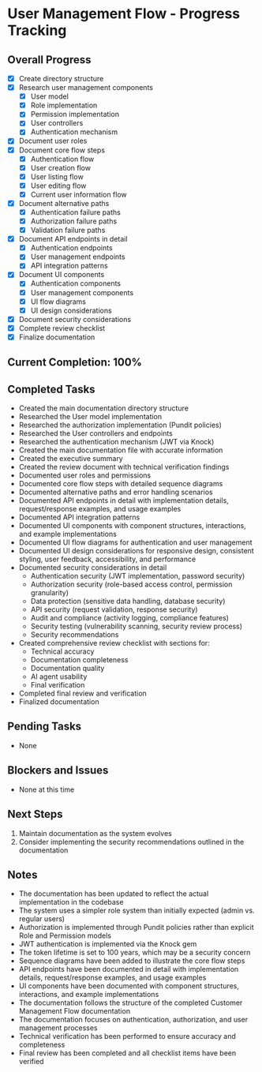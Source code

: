 # User Management Flow - Progress Tracking

## Overall Progress

- [x] Create directory structure
- [x] Research user management components
  - [x] User model
  - [x] Role implementation
  - [x] Permission implementation
  - [x] User controllers
  - [x] Authentication mechanism
- [x] Document user roles
- [x] Document core flow steps
  - [x] Authentication flow
  - [x] User creation flow
  - [x] User listing flow
  - [x] User editing flow
  - [x] Current user information flow
- [x] Document alternative paths
  - [x] Authentication failure paths
  - [x] Authorization failure paths
  - [x] Validation failure paths
- [x] Document API endpoints in detail
  - [x] Authentication endpoints
  - [x] User management endpoints
  - [x] API integration patterns
- [x] Document UI components
  - [x] Authentication components
  - [x] User management components
  - [x] UI flow diagrams
  - [x] UI design considerations
- [x] Document security considerations
- [x] Complete review checklist
- [x] Finalize documentation

## Current Completion: 100%

## Completed Tasks

- Created the main documentation directory structure
- Researched the User model implementation
- Researched the authorization implementation (Pundit policies)
- Researched the User controllers and endpoints
- Researched the authentication mechanism (JWT via Knock)
- Created the main documentation file with accurate information
- Created the executive summary
- Created the review document with technical verification findings
- Documented user roles and permissions
- Documented core flow steps with detailed sequence diagrams
- Documented alternative paths and error handling scenarios
- Documented API endpoints in detail with implementation details, request/response examples, and usage examples
- Documented API integration patterns
- Documented UI components with component structures, interactions, and example implementations
- Documented UI flow diagrams for authentication and user management
- Documented UI design considerations for responsive design, consistent styling, user feedback, accessibility, and performance
- Documented security considerations in detail
  - Authentication security (JWT implementation, password security)
  - Authorization security (role-based access control, permission granularity)
  - Data protection (sensitive data handling, database security)
  - API security (request validation, response security)
  - Audit and compliance (activity logging, compliance features)
  - Security testing (vulnerability scanning, security review process)
  - Security recommendations
- Created comprehensive review checklist with sections for:
  - Technical accuracy
  - Documentation completeness
  - Documentation quality
  - AI agent usability
  - Final verification
- Completed final review and verification
- Finalized documentation

## Pending Tasks

- None

## Blockers and Issues

- None at this time

## Next Steps

1. Maintain documentation as the system evolves
2. Consider implementing the security recommendations outlined in the documentation

## Notes

- The documentation has been updated to reflect the actual implementation in the codebase
- The system uses a simpler role system than initially expected (admin vs. regular users)
- Authorization is implemented through Pundit policies rather than explicit Role and Permission models
- JWT authentication is implemented via the Knock gem
- The token lifetime is set to 100 years, which may be a security concern
- Sequence diagrams have been added to illustrate the core flow steps
- API endpoints have been documented in detail with implementation details, request/response examples, and usage examples
- UI components have been documented with component structures, interactions, and example implementations
- The documentation follows the structure of the completed Customer Management Flow documentation
- The documentation focuses on authentication, authorization, and user management processes
- Technical verification has been performed to ensure accuracy and completeness
- Final review has been completed and all checklist items have been verified 